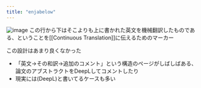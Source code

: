 ```yaml
---
title: "enjabelow"
---
```


![image](https://gyazo.com/5323857afe7ff9b41e5d4274ff044e28/thumb/1000)
この行から下はそこよりも上に書かれた英文を機械翻訳したものである、ということを[[Continuous Translation]]に伝えるためのマーカー

この設計はあまり良くなかった
- 「英文→その和訳→追加のコメント」という構造のページがしばしばある、論文のアブストラクトをDeepLしてコメントしたり
- 現実には(DeepL)と書いてるケースも多い
